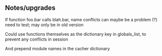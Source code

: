 ## Notes/upgrades ##

If function foo.bar calls blah.bar, name conflicts can maybe be a problem (?) need to test; may only be in old version

Could use functions themselves as the dictionary key in globals_list, to prevent any conflicts in session

And prepend module names in the cacher dictionary